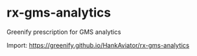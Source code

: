 # rx-gms-analytics
Greenify prescription for GMS analytics

Import:
https://greenify.github.io/HankAviator/rx-gms-analytics